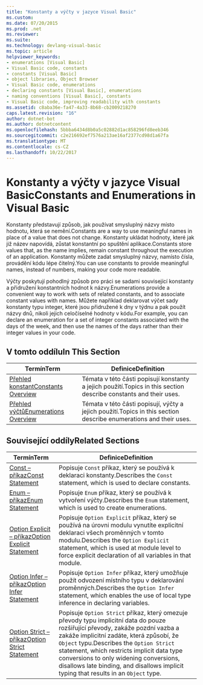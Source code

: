 ```yaml
---
title: "Konstanty a výčty v jazyce Visual Basic"
ms.custom: 
ms.date: 07/20/2015
ms.prod: .net
ms.reviewer: 
ms.suite: 
ms.technology: devlang-visual-basic
ms.topic: article
helpviewer_keywords:
- enumerations [Visual Basic]
- Visual Basic code, constants
- constants [Visual Basic]
- object libraries, Object Browser
- Visual Basic code, enumerations
- declaring constants [Visual Basic], enumerations
- naming conventions [Visual Basic], constants
- Visual Basic code, improving readability with constants
ms.assetid: c8aba36e-fa47-4a33-8b68-cb2009218270
caps.latest.revision: "16"
author: dotnet-bot
ms.author: dotnetcontent
ms.openlocfilehash: 5bbba6434d8b0a5c02882d1ac858296fd8eeb346
ms.sourcegitcommit: c2e216692ef7576a213ae16af2377cd98d1a67fa
ms.translationtype: MT
ms.contentlocale: cs-CZ
ms.lasthandoff: 10/22/2017
---
```

# <a name="constants-and-enumerations-in-visual-basic"></a><span data-ttu-id="9c590-102">Konstanty a výčty v jazyce Visual Basic</span><span class="sxs-lookup"><span data-stu-id="9c590-102">Constants and Enumerations in Visual Basic</span></span>
<span data-ttu-id="9c590-103">Konstanty představují způsob, jak používat smysluplný názvy místo hodnotu, která se nemění.</span><span class="sxs-lookup"><span data-stu-id="9c590-103">Constants are a way to use meaningful names in place of a value that does not change.</span></span> <span data-ttu-id="9c590-104">Konstanty ukládat hodnoty, které jak již název napovídá, zůstat konstantní po spuštění aplikace.</span><span class="sxs-lookup"><span data-stu-id="9c590-104">Constants store values that, as the name implies, remain constant throughout the execution of an application.</span></span> <span data-ttu-id="9c590-105">Konstanty můžete zadat smysluplný názvy, namísto čísla, provádění kódu lépe čitelný.</span><span class="sxs-lookup"><span data-stu-id="9c590-105">You can use constants to provide meaningful names, instead of numbers, making your code more readable.</span></span>  
  
 <span data-ttu-id="9c590-106">Výčty poskytují pohodlný způsob pro práci se sadami související konstanty a přidružení konstantních hodnot k názvy.</span><span class="sxs-lookup"><span data-stu-id="9c590-106">Enumerations provide a convenient way to work with sets of related constants, and to associate constant values with names.</span></span> <span data-ttu-id="9c590-107">Můžete například deklarovat výčet sady konstanty typu integer, které jsou přidružené k dny v týdnu a pak použít názvy dnů, nikoli jejich celočíselné hodnoty v kódu.</span><span class="sxs-lookup"><span data-stu-id="9c590-107">For example, you can declare an enumeration for a set of integer constants associated with the days of the week, and then use the names of the days rather than their integer values in your code.</span></span>  
  
## <a name="in-this-section"></a><span data-ttu-id="9c590-108">V tomto oddílu</span><span class="sxs-lookup"><span data-stu-id="9c590-108">In This Section</span></span>  
  
|<span data-ttu-id="9c590-109">Termín</span><span class="sxs-lookup"><span data-stu-id="9c590-109">Term</span></span>|<span data-ttu-id="9c590-110">Definice</span><span class="sxs-lookup"><span data-stu-id="9c590-110">Definition</span></span>|  
|---|---|  
|[<span data-ttu-id="9c590-111">Přehled konstant</span><span class="sxs-lookup"><span data-stu-id="9c590-111">Constants Overview</span></span>](../../../../visual-basic/programming-guide/language-features/constants-enums/constants-overview.md)|<span data-ttu-id="9c590-112">Témata v této části popisují konstanty a jejich použití.</span><span class="sxs-lookup"><span data-stu-id="9c590-112">Topics in this section describe constants and their uses.</span></span>|  
|[<span data-ttu-id="9c590-113">Přehled výčtů</span><span class="sxs-lookup"><span data-stu-id="9c590-113">Enumerations Overview</span></span>](../../../../visual-basic/programming-guide/language-features/constants-enums/enumerations-overview.md)|<span data-ttu-id="9c590-114">Témata v této části popisují, výčty a jejich použití.</span><span class="sxs-lookup"><span data-stu-id="9c590-114">Topics in this section describe enumerations and their uses.</span></span>|  
  
## <a name="related-sections"></a><span data-ttu-id="9c590-115">Související oddíly</span><span class="sxs-lookup"><span data-stu-id="9c590-115">Related Sections</span></span>  
  
|<span data-ttu-id="9c590-116">Termín</span><span class="sxs-lookup"><span data-stu-id="9c590-116">Term</span></span>|<span data-ttu-id="9c590-117">Definice</span><span class="sxs-lookup"><span data-stu-id="9c590-117">Definition</span></span>|  
|---|---|  
|[<span data-ttu-id="9c590-118">Const – příkaz</span><span class="sxs-lookup"><span data-stu-id="9c590-118">Const Statement</span></span>](../../../../visual-basic/language-reference/statements/const-statement.md)|<span data-ttu-id="9c590-119">Popisuje `Const` příkaz, který se používá k deklaraci konstanty.</span><span class="sxs-lookup"><span data-stu-id="9c590-119">Describes the `Const` statement, which is used to declare constants.</span></span>|  
|[<span data-ttu-id="9c590-120">Enum – příkaz</span><span class="sxs-lookup"><span data-stu-id="9c590-120">Enum Statement</span></span>](../../../../visual-basic/language-reference/statements/enum-statement.md)|<span data-ttu-id="9c590-121">Popisuje `Enum` příkaz, který se používá k vytvoření výčty.</span><span class="sxs-lookup"><span data-stu-id="9c590-121">Describes the `Enum` statement, which is used to create enumerations.</span></span>|  
|[<span data-ttu-id="9c590-122">Option Explicit – příkaz</span><span class="sxs-lookup"><span data-stu-id="9c590-122">Option Explicit Statement</span></span>](../../../../visual-basic/language-reference/statements/option-explicit-statement.md)|<span data-ttu-id="9c590-123">Popisuje `Option Explicit` příkaz, který se používá na úrovni modulu vynutíte explicitní deklaraci všech proměnných v tomto modulu.</span><span class="sxs-lookup"><span data-stu-id="9c590-123">Describes the `Option Explicit` statement, which is used at module level to force explicit declaration of all variables in that module.</span></span>|  
|[<span data-ttu-id="9c590-124">Option Infer – příkaz</span><span class="sxs-lookup"><span data-stu-id="9c590-124">Option Infer Statement</span></span>](../../../../visual-basic/language-reference/statements/option-infer-statement.md)|<span data-ttu-id="9c590-125">Popisuje `Option Infer` příkaz, který umožňuje použít odvození místního typu v deklarování proměnných.</span><span class="sxs-lookup"><span data-stu-id="9c590-125">Describes the `Option Infer` statement, which enables the use of local type inference in declaring variables.</span></span>|  
|[<span data-ttu-id="9c590-126">Option Strict – příkaz</span><span class="sxs-lookup"><span data-stu-id="9c590-126">Option Strict Statement</span></span>](../../../../visual-basic/language-reference/statements/option-strict-statement.md)|<span data-ttu-id="9c590-127">Popisuje `Option Strict` příkaz, který omezuje převody typu implicitní data do pouze rozšiřující převody, zakáže pozdní vazba a zakáže implicitní zadáte, která způsobí, že `Object` typu.</span><span class="sxs-lookup"><span data-stu-id="9c590-127">Describes the `Option Strict` statement, which restricts implicit data type conversions to only widening conversions, disallows late binding, and disallows implicit typing that results in an `Object` type.</span></span>|
